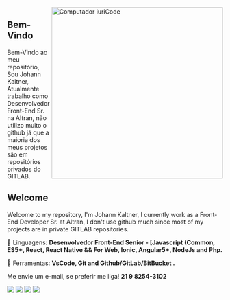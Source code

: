 <img src="https://camo.githubusercontent.com/48d099290b4cb2d7937bcd96e8497cf1845b54a810a6432c70cf944b60b40c77/68747470733a2f2f7261776769742e636f6d2f676f72616e67616a69632f72656163742d69636f6e732f6d61737465722f72656163742d69636f6e732e737667" min-width="400px" max-width="400px" width="400px" align="right" alt="Computador iuriCode">

<p align="left"> 

## Bem-Vindo
Bem-Vindo ao meu repositório, Sou Johann Kaltner, Atualmente trabalho como Desenvolvedor Front-End Sr. na Altran, não utilizo muito o github já que a maioria dos meus projetos são em repositórios privados do GITLAB.
 

## Welcome
Welcome to my repository, I'm Johann Kaltner, I currently work as a Front-End Developer Sr. at Altran, I don't use github much since most of my projects are in private GITLAB repositories.
</p>

<p align="left">
  🦄 Linguagens: <strong>Desenvolvedor Front-End Senior - [Javascript (Common, ES5+, React, React Native && For Web, Ionic, Angular5+, NodeJs and Php.</strong>
</p>

<p align="left">
  💼 Ferramentas: <strong>VsCode, Git and Github/GitLab/BitBucket  .</strong>
</p>

<p align="left">
Me envie um e-mail, se preferir me liga! <strong>21 9 8254-3102</strong></p>

<p align="left">
 <img src="https://img.shields.io/badge/Javascript-Developer%20Senior-yellow"/>

  <a href="#" alt="Gmail">
  <img src="https://img.shields.io/badge/-Gmail-FF0000?style=flat-square&labelColor=FF0000&logo=gmail&logoColor=white&link=johannkaltnerdev@gmail.com" /></a>

  <a href="#" alt="Linkedin">
  <img src="https://img.shields.io/badge/-Linkedin-0e76a8?style=flat-square&logo=Linkedin&logoColor=white&link=https://www.linkedin.com/in/johannkaltner/" /></a>

  <a href="#" alt="WhatsApp">
  <img src="https://img.shields.io/badge/-WhatsApp-25d366?style=flat-square&labelColor=25d366&logo=whatsapp&logoColor=white&link=https://api.whatsapp.com/send?phone=982543102"/></a>
 
</p>  



  
